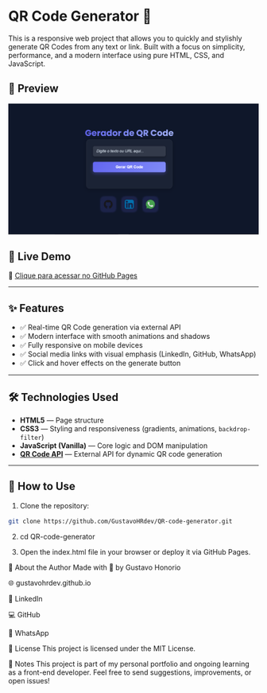 # QR Code Generator 🧩

This is a responsive web project that allows you to quickly and stylishly generate QR Codes from any text or link. Built with a focus on simplicity, performance, and a modern interface using pure HTML, CSS, and JavaScript.

## 📸 Preview

![Project Preview](./image/print-projeto.PNG) 

## 🔗 Live Demo

📎 [Clique para acessar no GitHub Pages](https://gustavohrdev.github.io/QR-code-generator/)


---

## ✨ Features

- ✅ Real-time QR Code generation via external API
- ✅ Modern interface with smooth animations and shadows
- ✅ Fully responsive on mobile devices
- ✅ Social media links with visual emphasis (LinkedIn, GitHub, WhatsApp)
- ✅ Click and hover effects on the generate button

---

## 🛠️ Technologies Used

- **HTML5** — Page structure
- **CSS3** — Styling and responsiveness (gradients, animations, `backdrop-filter`)
- **JavaScript (Vanilla)** — Core logic and DOM manipulation
- **[QR Code API](https://goqr.me/api/)** — External API for dynamic QR code generation

---

## 🚀 How to Use

1. Clone the repository:

```bash
git clone https://github.com/GustavoHRdev/QR-code-generator.git
```
2. cd QR-code-generator

3. Open the index.html file in your browser or deploy it via GitHub Pages.

💼 About the Author
Made with 💙 by Gustavo Honorio

🌐 gustavohrdev.github.io

💼 LinkedIn

💻 GitHub

📱 WhatsApp

📌 License
This project is licensed under the MIT License.

📍 Notes
This project is part of my personal portfolio and ongoing learning as a front-end developer. Feel free to send suggestions, improvements, or open issues!
